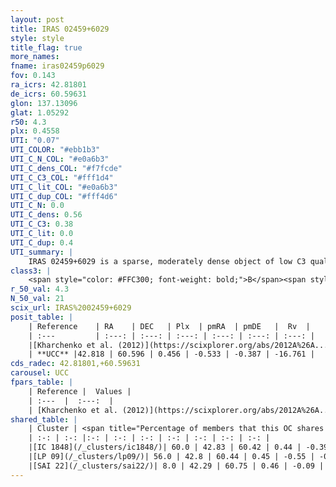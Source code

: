 ```yaml
---
layout: post
title: IRAS 02459+6029
style: style
title_flag: true
more_names: 
fname: iras02459p6029
fov: 0.143
ra_icrs: 42.81801
de_icrs: 60.59631
glon: 137.13096
glat: 1.05292
r50: 4.3
plx: 0.4558
UTI: "0.07"
UTI_COLOR: "#ebb1b3"
UTI_C_N_COL: "#e0a6b3"
UTI_C_dens_COL: "#f7fcde"
UTI_C_C3_COL: "#fff1d4"
UTI_C_lit_COL: "#e0a6b3"
UTI_C_dup_COL: "#fff4d6"
UTI_C_N: 0.0
UTI_C_dens: 0.56
UTI_C_C3: 0.38
UTI_C_lit: 0.0
UTI_C_dup: 0.4
UTI_summary: |
    IRAS 02459+6029 is a sparse, moderately dense object of low C3 quality. It is rarely studied in the literature, with no articles listed in the last 13 years.<br><br><span style="color: #99180f; font-weight: bold;">Warning: </span>This is possibly a duplicated object, which shares a significant percentage of members with at least one previously reported entry.<br><br><span style="color: #99180f; font-weight: bold;">Warning: </span>contains less than 25 stars with <i>P>0.5</i> estimated.
class3: |
    <span style="color: #FFC300; font-weight: bold;">B</span><span style="color: red; font-weight: bold;">C</span>
r_50_val: 4.3
N_50_val: 21
scix_url: IRAS%2002459+6029
posit_table: |
    | Reference    | RA    | DEC   | Plx  | pmRA  | pmDE   |  Rv  |
    | :---         | :---: | :---: | :---: | :---: | :---: | :---: |
    |[Kharchenko et al. (2012)](https://scixplorer.org/abs/2012A%26A...543A.156K) | 42.697 | 60.65 | -- | -2.32 | 2.72 | -- |
    | **UCC** |42.818 | 60.596 | 0.456 | -0.533 | -0.387 | -16.761 | 
cds_radec: 42.81801,+60.59631
carousel: UCC
fpars_table: |
    | Reference |  Values |
    | :---  |  :---:  |
    | [Kharchenko et al. (2012)](https://scixplorer.org/abs/2012A%26A...543A.156K) | `e_bv=1.801, distance=12998, log_age=7.9` |
shared_table: |
    | Cluster | <span title="Percentage of members that this OC shares with the ones listed">%</span>   | RA   | DEC   | Plx   | pmRA  | pmDE  | Rv | UTI |
    | :-: | :-: |:-: | :-: | :-: | :-: | :-: | :-: | :-: |
    |[IC 1848](/_clusters/ic1848/)| 60.0 | 42.83 | 60.42 | 0.44 | -0.39 | -0.37 | -22.34 |0.93 |
    |[LP 09](/_clusters/lp09/)| 56.0 | 42.8 | 60.44 | 0.45 | -0.55 | -0.45 | -27.92 |0.05 |
    |[SAI 22](/_clusters/sai22/)| 8.0 | 42.29 | 60.75 | 0.46 | -0.09 | -0.28 | -- |0.25 |
---
```

